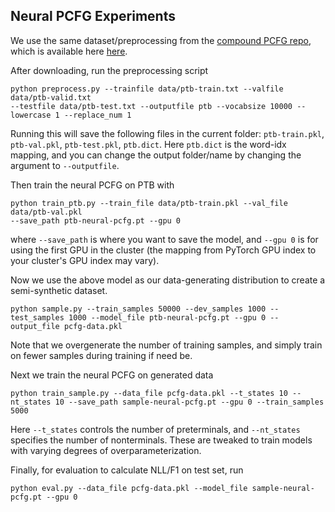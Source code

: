 ## Neural PCFG Experiments

We use the same dataset/preprocessing from the [compound PCFG repo](https://github.com/harvardnlp/compoun-pcfg), which is available here [here](https://drive.google.com/file/d/1m4ssitfkWcDSxAE6UYidrP6TlUctSG2D/view?usp=sharing).

After downloading, run the preprocessing script
```
python preprocess.py --trainfile data/ptb-train.txt --valfile data/ptb-valid.txt 
--testfile data/ptb-test.txt --outputfile ptb --vocabsize 10000 --lowercase 1 --replace_num 1
```
Running this will save the following files in the current folder: `ptb-train.pkl`, `ptb-val.pkl`, `ptb-test.pkl`, `ptb.dict`. Here `ptb.dict` is the word-idx mapping, and you can change the output folder/name by changing the argument to `--outputfile`.

Then train the neural PCFG on PTB with
```
python train_ptb.py --train_file data/ptb-train.pkl --val_file data/ptb-val.pkl 
--save_path ptb-neural-pcfg.pt --gpu 0
```
where `--save_path` is where you want to save the model, and `--gpu 0` is for using the first GPU in the cluster (the mapping from PyTorch GPU index to your cluster's GPU index may vary).

Now we use the above model as our data-generating distribution to create a semi-synthetic dataset.

```
python sample.py --train_samples 50000 --dev_samples 1000 --test_samples 1000 --model_file ptb-neural-pcfg.pt --gpu 0 --output_file pcfg-data.pkl
```
Note that we overgenerate the number of training samples, and simply train on fewer samples during training if need be. 

Next we train the neural PCFG on generated data
```
python train_sample.py --data_file pcfg-data.pkl --t_states 10 --nt_states 10 --save_path sample-neural-pcfg.pt --gpu 0 --train_samples 5000
```
Here `--t_states` controls the number of preterminals, and `--nt_states` specifies the number of nonterminals. These are tweaked to train models with varying degrees of overparameterization.

Finally, for evaluation to calculate NLL/F1 on test set, run
```
python eval.py --data_file pcfg-data.pkl --model_file sample-neural-pcfg.pt --gpu 0 
```
